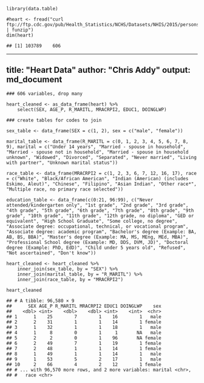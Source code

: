     library(data.table)

    #heart <- fread("curl ftp://ftp.cdc.gov/pub/Health_Statistics/NCHS/Datasets/NHIS/2015/personsx.zip | funzip")
    dim(heart)

    ## [1] 103789    606
---
title: "Heart Data"
author: "Chris Addy"
output: md_document
---
    
    ### 606 variables, drop many

    heart_cleaned <- as_data_frame(heart) %>%
        select(SEX, AGE_P, R_MARITL, MRACRPI2, EDUC1, DOINGLWP)

    ### create tables for codes to join

    sex_table <- data_frame(SEX = c(1, 2), sex = c("male", "female"))

    marital_table <- data_frame(R_MARITL = c(0, 1, 2, 3, 4, 5, 6, 7, 8, 9), marital = c("Under 14 years", "Married - spouse in household", "Married - spouse not in household", "Married - spouse in household unknown", "Widowed", "Divorced", "Separated", "Never married", "Living with partner", "Unknown marital status"))

    race_table <- data_frame(MRACRPI2 = c(1, 2, 3, 6, 7, 12, 16, 17), race = c("White", "Black/African American", "Indian (American) (includes Eskimo, Aleut)", "Chinese", "Filipino", "Asian Indian", "Other race*", "Multiple race, no primary race selected"))

    education_table <- data_frame(c(0:21, 96:99), c("Never attended/kindergarten only", "1st grade", "2nd grade", "3rd grade", "4th grade", "5th grade", "6th grade", "7th grade", "8th grade", "9th grade", "10th grade", "11th grade", "12th grade, no diploma", "GED or equivalent", "High School Graduate", "Some college, no degree", "Associate degree: occupational, technical, or vocational program", "Associate degree: academic program", "Bachelor's degree (Example: BA, AB, BS, BBA)", "Master's degree (Example: MA, MS, MEng, MEd, MBA)", "Professional School degree (Example: MD, DDS, DVM, JD)", "Doctoral degree (Example: PhD, EdD)", "Child under 5 years old", "Refused", "Not ascertained", "Don't know"))

    heart_cleaned <- heart_cleaned %>%
        inner_join(sex_table, by = "SEX") %>%
        inner_join(marital_table, by = "R_MARITL") %>%
        inner_join(race_table, by = "MRACRPI2")

    heart_cleaned

    ## # A tibble: 96,580 × 9
    ##      SEX AGE_P R_MARITL MRACRPI2 EDUC1 DOINGLWP    sex
    ##    <dbl> <int>    <dbl>    <dbl> <int>    <int>  <chr>
    ## 1      1    25        7        1    16        1   male
    ## 2      2    31        1        1    14        1 female
    ## 3      1    32        1        1    18        1   male
    ## 4      1     8        0        1     1       NA   male
    ## 5      2     2        0        1    96       NA female
    ## 6      2    49        7        1    19        1 female
    ## 7      2    48        1        1    14        1 female
    ## 8      1    49        1        1    14        1   male
    ## 9      1    53        5        2    17        1   male
    ## 10     2    66        4        2    12        1 female
    ## # ... with 96,570 more rows, and 2 more variables: marital <chr>,
    ## #   race <chr>
